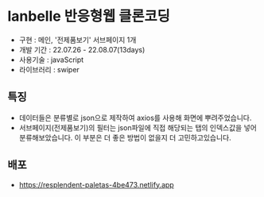 # lanbelle 반응형웹 클론코딩

- 구현 : 메인, '전제품보기' 서브페이지 1개
- 개발 기간 : 22.07.26 - 22.08.07(13days)
- 사용기술 : javaScript
- 라이브러리 : swiper

## 특징

- 데이터들은 분류별로 json으로 제작하여 axios를 사용해 화면에 뿌려주었습니다.
- 서브페이지(전제품보기)의 필터는 json파일에 직접 해당되는 탭의 인덱스값을 넣어 분류해보았습니다. 이 부분은 더 좋은 방법이 없을지 더 고민하고있습니다.

## 배포

- https://resplendent-paletas-4be473.netlify.app
